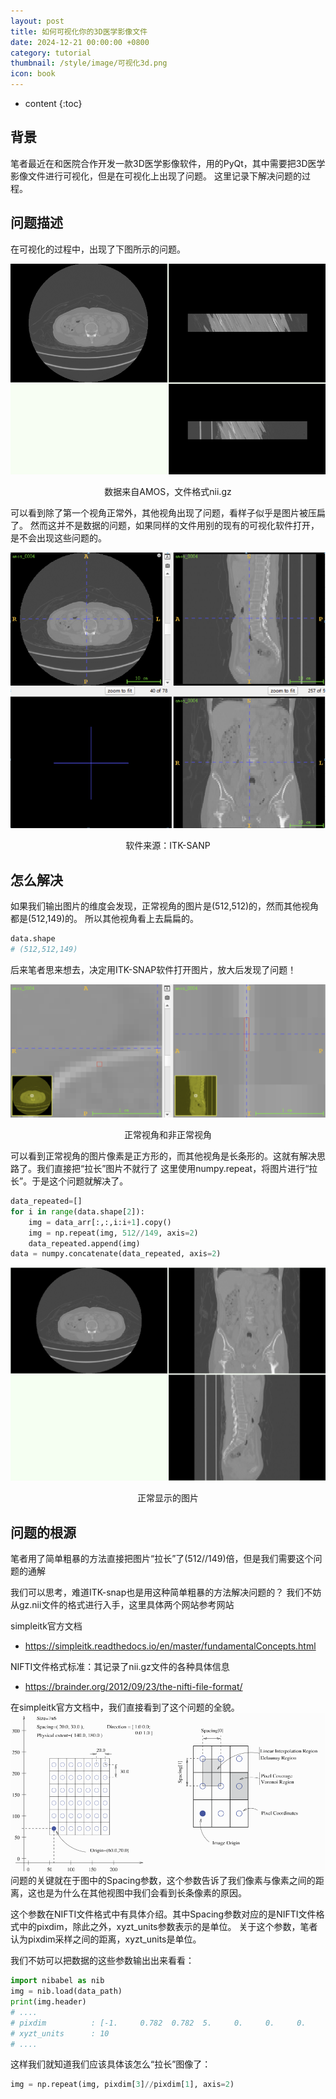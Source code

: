```yaml
---
layout: post
title: 如何可视化你的3D医学影像文件
date: 2024-12-21 00:00:00 +0800
category: tutorial
thumbnail: /style/image/可视化3d.png
icon: book
---
```

* content
{:toc}

## 背景
笔者最近在和医院合作开发一款3D医学影像软件，用的PyQt，其中需要把3D医学影像文件进行可视化，但是在可视化上出现了问题。
这里记录下解决问题的过程。

## 问题描述
在可视化的过程中，出现了下图所示的问题。

![AMOS_Err.png](style/post_image/如何可视化你的3D医学影像文件/AMOS_Err.png)
<center>数据来自AMOS，文件格式nii.gz</center>


可以看到除了第一个视角正常外，其他视角出现了问题，看样子似乎是图片被压扁了。
然而这并不是数据的问题，如果同样的文件用别的现有的可视化软件打开，是不会出现这些问题的。

![AMOS_Err.png](style/post_image/如何可视化你的3D医学影像文件/ITK.png)
<center>软件来源：ITK-SANP</center>

## 怎么解决
如果我们输出图片的维度会发现，正常视角的图片是(512,512)的，然而其他视角都是(512,149)的。
所以其他视角看上去扁扁的。
```python
data.shape
# (512,512,149)
```
后来笔者思来想去，决定用ITK-SNAP软件打开图片，放大后发现了问题！


![AMOS_Err.png](style/post_image/如何可视化你的3D医学影像文件/ITK_pixel.png)
<center>正常视角和非正常视角</center>


可以看到正常视角的图片像素是正方形的，而其他视角是长条形的。这就有解决思路了。我们直接把“拉长”图片不就行了
这里使用numpy.repeat，将图片进行“拉长”。于是这个问题就解决了。
```python
data_repeated=[]
for i in range(data.shape[2]):
    img = data_arr[:,:,i:i+1].copy()
    img = np.repeat(img, 512//149, axis=2)  
    data_repeated.append(img)
data = numpy.concatenate(data_repeated, axis=2)
```

![AMOS_Err.png](style/post_image/如何可视化你的3D医学影像文件/AMOS_right.png)
<center>正常显示的图片</center>

## 问题的根源
笔者用了简单粗暴的方法直接把图片“拉长”了(512//149)倍，但是我们需要这个问题的通解


我们可以思考，难道ITK-snap也是用这种简单粗暴的方法解决问题的？
我们不妨从gz.nii文件的格式进行入手，这里具体两个网站参考网站


simpleitk官方文档
- https://simpleitk.readthedocs.io/en/master/fundamentalConcepts.html

NIFTI文件格式标准：其记录了nii.gz文件的各种具体信息
- https://brainder.org/2012/09/23/the-nifti-file-format/

在simpleitk官方文档中，我们直接看到了这个问题的全貌。
![AMOS_Err.png](style/post_image/如何可视化你的3D医学影像文件/simpleITK.png)
问题的关键就在于图中的Spacing参数，这个参数告诉了我们像素与像素之间的距离，这也是为什么在其他视图中我们会看到长条像素的原因。

这个参数在NIFTI文件格式中有具体介绍。其中Spacing参数对应的是NIFTI文件格式中的pixdim，除此之外，xyzt_units参数表示的是单位。
关于这个参数，笔者认为pixdim采样之间的距离，xyzt_units是单位。

我们不妨可以把数据的这些参数输出出来看看：
```python
import nibabel as nib
img = nib.load(data_path)
print(img.header)
# ....
# pixdim          : [-1.     0.782  0.782  5.     0.     0.     0.     0.   ]
# xyzt_units      : 10
# ....
```
这样我们就知道我们应该具体该怎么“拉长”图像了：
```python
img = np.repeat(img, pixdim[3]//pixdim[1], axis=2) 
```
